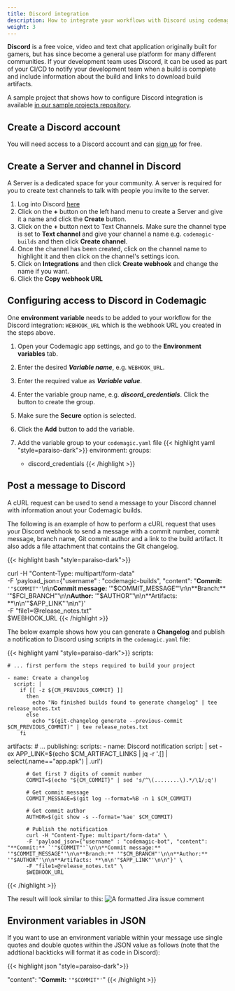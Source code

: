 ```yaml
---
title: Discord integration
description: How to integrate your workflows with Discord using codemagic.yaml
weight: 3
---
```


**Discord** is a free voice, video and text chat application originally built for gamers, but has since become a general use platform for many different communities. If your development team uses Discord, it can be used as part of your CI/CD to notify your development team when a build is complete and include information about the build and links to download build artifacts. 

A sample project that shows how to configure Discord integration is available [in our sample projects repository](https://github.com/codemagic-ci-cd/codemagic-sample-projects/tree/main/integrations/discord_integration_demo_project).

## Create a Discord account

You will need access to a Discord account and can [sign up](https://discord.com/) for free.

## Create a Server and channel in Discord

A Server is a dedicated space for your community. A server is required for you to create text channels to talk with people you invite to the server. 

1. Log into Discord [here](https://discord.com/login)
2. Click on the **+** button on the left hand menu to create a Server and give it a name and click the **Create** button. 
3. Click on the **+** button next to Text Channels. Make sure the channel type is set to **Text channel** and give your channel a name e.g. `codemagic-builds` and then click **Create channel**.
4. Once the channel has been created, click on the channel name to highlight it and then click on the channel's settings icon.
5. Click on **Integrations** and then click **Create webhook** and change the name if you want.
6. Click the **Copy webhook URL**


## Configuring access to Discord in Codemagic

One **environment variable**  needs to be added to your workflow for the Discord integration: `WEBHOOK_URL` which is the webhook URL you created in the steps above.

1. Open your Codemagic app settings, and go to the **Environment variables** tab.
2. Enter the desired **_Variable name_**, e.g. `WEBHOOK_URL`.
3. Enter the required value as **_Variable value_**.
4. Enter the variable group name, e.g. **_discord_credentials_**. Click the button to create the group.
5. Make sure the **Secure** option is selected.
6. Click the **Add** button to add the variable.

7. Add the variable group to your `codemagic.yaml` file
{{< highlight yaml "style=paraiso-dark">}}
  environment:
    groups:
      - discord_credentials
{{< /highlight >}}


## Post a message to Discord

A cURL request can be used to send a message to your Discord channel with information anout your Codemagic builds.

The following is an example of how to perform a cURL request that uses your Discord webhook to send a message with a commit number, commit message, branch name, Git commit author and a link to the build artifact. It also adds a file attachment that contains the Git changelog.

{{< highlight bash "style=paraiso-dark">}}

curl -H "Content-Type: multipart/form-data" \
  -F 'payload_json={"username" : "codemagic-builds", "content": "**Commit:** `'"$COMMIT"'`\n\n**Commit message:** '"$COMMIT_MESSAGE"'\n\n**Branch:** '"$FCI_BRANCH"'\n\n**Author:** '"$AUTHOR"'\n\n**Artifacts: **\n\n'"$APP_LINK"'\n\n"}' \
  -F "file1=@release_notes.txt" \
  $WEBHOOK_URL
{{< /highlight >}}

The below example shows how you can generate a **Changelog** and publish a notification to Discord using scripts in the `codemagic.yaml` file:

{{< highlight yaml "style=paraiso-dark">}}
  scripts:
    
    # ... first perform the steps required to build your project

    - name: Create a changelog
      script: | 
        if [[ -z ${CM_PREVIOUS_COMMIT} ]]
          then
            echo "No finished builds found to generate changelog" | tee release_notes.txt
          else
            echo "$(git-changelog generate --previous-commit $CM_PREVIOUS_COMMIT)" | tee release_notes.txt
        fi
  artifacts:
    # ...
  publishing:
    scripts:
      - name: Discord notification
        script: | 
          set -ex
          APP_LINK=$(echo $CM_ARTIFACT_LINKS | jq -r '.[] | select(.name=="app.apk") | .url')
        
          # Get first 7 digits of commit number
          COMMIT=$(echo "${CM_COMMIT}" | sed 's/^\(........\).*/\1/;q')

          # Get commit message
          COMMIT_MESSAGE=$(git log --format=%B -n 1 $CM_COMMIT)
          
          # Get commit author
          AUTHOR=$(git show -s --format='%ae' $CM_COMMIT)
          
          # Publish the notification
          curl -H "Content-Type: multipart/form-data" \
          -F 'payload_json={"username" : "codemagic-bot", "content": "**Commit:** `'"$COMMIT"'`\n\n**Commit message:** '"$COMMIT_MESSAGE"'\n\n**Branch:** '"$CM_BRANCH"'\n\n**Author:** '"$AUTHOR"'\n\n**Artifacts: **\n\n'"$APP_LINK"'\n\n"}' \
          -F "file1=@release_notes.txt" \
          $WEBHOOK_URL

{{< /highlight >}}

The result will look similar to this:
![A formatted Jira issue comment](https://github.com/codemagic-ci-cd/codemagic-sample-projects/raw/main/integrations/discord_integration_demo_project/discord-message.png)

## Environment variables in JSON

If you want to use an environment variable within your message use single quotes and double quotes within the JSON value as follows (note that the addtional backticks will format it as code in Discord):

{{< highlight json "style=paraiso-dark">}}

  "content": "**Commit:** `'"$COMMIT"'`"
{{< /highlight >}}